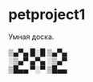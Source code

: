 # petproject1

Умная доска.

▒▄▀▄     █░█     ▒▄▀▄     
░▒▄▀     ▄▀▄     ░▒▄▀     
▒█▄▄     ▀░▀     ▒█▄▄     
